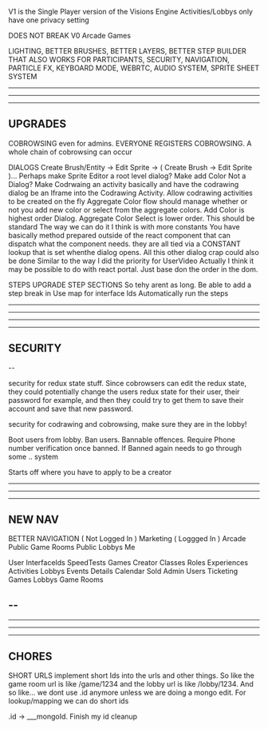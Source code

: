 V1 is the Single Player version of the Visions Engine
  Activities/Lobbys only have one privacy setting

DOES NOT BREAK V0 Arcade Games

LIGHTING, BETTER BRUSHES, BETTER LAYERS, BETTER STEP BUILDER THAT ALSO WORKS FOR PARTICIPANTS, SECURITY, NAVIGATION, PARTICLE FX, KEYBOARD MODE, WEBRTC, AUDIO SYSTEM, SPRITE SHEET SYSTEM

--------------------------------------------------------------------------------------
--------------------------------------------------------------------------------------
--------------------------------------------------------------------------------------
UPGRADES
--------------------------------------------------------------------------------------

COBROWSING even for admins. EVERYONE REGISTERS COBROWSING. A whole chain of cobrowsing can occur

DIALOGS
  Create Brush/Entity -> Edit Sprite -> ( Create Brush -> Edit Sprite )...
    Perhaps make Sprite Editor a root level dialog?
  Make add Color Not a Dialog?
  Make Codrwaing an activity basically and have the codrawing dialog be an Iframe into the Codrawing Activity. Allow codrawing activities to be created on the fly
  Aggregate Color flow should manage whether or not you add new color or select from the aggregate colors. Add Color is highest order Dialog. Aggregate Color Select is lower order. This should be standard
The way we can do it I think is with more constants
  You have basically method prepared outside of the react component that can dispatch what the component needs. they are all tied via a CONSTANT lookup that is set whenthe dialog opens. All this other dialog crap could also be done
Similar to the way I did the priority for UserVideo
Actually I think it may be possible to do with react portal. Just base don the order in the dom.

STEPS UPGRADE
  STEP SECTIONS
    So tehy arent as long. Be able to add a step break in
  Use map for interface Ids
  Automatically run the steps

---

--------------------------------------------------------------------------------------
--------------------------------------------------------------------------------------
--------------------------------------------------------------------------------------
SECURITY
--------------------------------------------------------------------------------------

--

security for redux state stuff. Since cobrowsers can edit the redux state, they could potentially change the users redux state for their user, their password for example, and then they could try to get them to save their account and save that new password.

security for codrawing and cobrowsing, make sure they are in the lobby!

Boot users from lobby. Ban users. Bannable offences. Require Phone number verification once banned. If Banned again needs to go through some .. system

Starts off where you have to apply to be a creator

--------------------------------------------------------------------------------------
--------------------------------------------------------------------------------------
--------------------------------------------------------------------------------------
NEW NAV
--------------------------------------------------------------------------------------

BETTER NAVIGATION
( Not Logged In )
  Marketing
( Loggged In )
  Arcade
  Public Game Rooms
  Public Lobbys
  Me

User
  InterfaceIds
  SpeedTests
  Games
Creator
  Classes
  Roles
  Experiences
    Activities
    Lobbys
Events
  Details
  Calendar
  Sold
Admin
  Users
  Ticketing
  Games
  Lobbys
  Game Rooms

--
---

--------------------------------------------------------------------------------------
--------------------------------------------------------------------------------------
--------------------------------------------------------------------------------------
CHORES
--------------------------------------------------------------------------------------

SHORT URLS
  implement short Ids into the urls and other things. So like the game room url is like /game/1234 and the lobby url is like /lobby/1234. And so like... we dont use .id anymore unless we are doing a mongo edit. For lookup/mapping we can do short ids

.id -> ___mongoId. Finish my id cleanup


